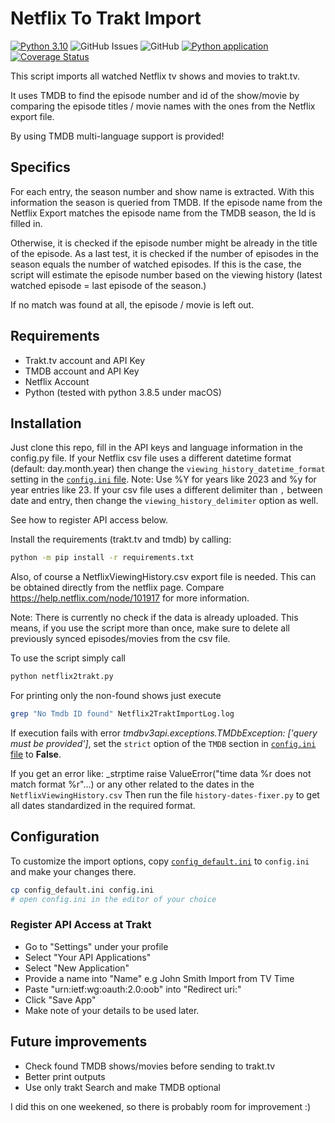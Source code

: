 # Netflix To Trakt Import

[![Python 3.10](https://img.shields.io/badge/python-3.10-blue.svg)](https://www.python.org/downloads/release/python-310/)
![GitHub Issues](https://img.shields.io/github/issues/jensb89/Netflix-to-Trakt-Import)
![GitHub](https://img.shields.io/github/license/jensb89/Netflix-to-Trakt-Import)
[![Python application](https://github.com/jensb89/Netflix-to-Trakt-Import/actions/workflows/python-app.yml/badge.svg)](https://github.com/jensb89/Netflix-to-Trakt-Import/actions/workflows/python-app.yml)
[![Coverage Status](https://coveralls.io/repos/github/jensb89/Netflix-to-Trakt-Import/badge.svg?branch=master)](https://coveralls.io/github/jensb89/Netflix-to-Trakt-Import?branch=master)

This script imports all watched Netflix tv shows and movies to trakt.tv.

It uses TMDB to find the episode number and id of the show/movie by comparing the
episode titles / movie names with the ones from the Netflix export file.

By using TMDB multi-language support is provided!

## Specifics

For each entry, the season number and show name is extracted.
With this information the season is queried from TMDB.
If the episode name from the Netflix Export matches the episode name from the TMDB season, the Id is filled in.

Otherwise, it is checked if the episode number might be already in the title of the episode.
As a last test, it is checked if the number of episodes in the season equals the number of watched episodes. If this is the case,
the script will estimate the episode number based on the viewing history (latest watched episode = last episode of the season.)

If no match was found at all, the episode / movie is left out.

## Requirements

* Trakt.tv account and API Key
* TMDB account and API Key
* Netflix Account
* Python (tested with python 3.8.5 under macOS)

## Installation

Just clone this repo, fill in the API keys and language information in the config.py file.
If your Netflix csv file uses a different datetime format (default: day.month.year) then change the
`viewing_history_datetime_format` setting in the [`config.ini` file](README.MD#configuration).
Note: Use %Y for years like 2023 and %y for year entries like 23.
If your csv file uses a different delimiter than `,` between date and entry, then change the
`viewing_history_delimiter` option as well.

See how to register API access below.

Install the requirements (trakt.tv and tmdb) by calling:

```bash
python -m pip install -r requirements.txt
```

Also, of course a NetflixViewingHistory.csv export file is needed. This can be obtained directly from the netflix page.
Compare <https://help.netflix.com/node/101917> for more information.

Note: There is currently no check if the data is already uploaded. This means, if you use the script more than once, make
sure to delete all previously synced episodes/movies from the csv file.

To use the script simply call

```bash
python netflix2trakt.py
```

For printing only the non-found shows just execute

```bash
grep "No Tmdb ID found" Netflix2TraktImportLog.log 
```

If execution fails with error _tmdbv3api.exceptions.TMDbException: ['query must be provided']_, set the `strict` option of the
`TMDB` section in [`config.ini` file](README.MD#configuration) to **False**.

If you get an error like: _strptime raise ValueError("time data %r does not match format %r"...) or any other related to the dates in the `NetflixViewingHistory.csv`
Then run the file `history-dates-fixer.py` to get all dates standardized in the required format.

## Configuration

To customize the import options, copy [`config_default.ini`](config_default.ini)
to `config.ini` and make your changes there.

```bash
cp config_default.ini config.ini
# open config.ini in the editor of your choice
```

### Register API Access at Trakt

* Go to "Settings" under your profile
* Select "Your API Applications"
* Select "New Application"
* Provide a name into "Name" e.g John Smith Import from TV Time
* Paste "urn:ietf:wg:oauth:2.0:oob" into "Redirect uri:"
* Click "Save App"
* Make note of your details to be used later.

## Future improvements

* Check found TMDB shows/movies before sending to trakt.tv
* Better print outputs
* Use only trakt Search and make TMDB optional

I did this on one weekened, so there is probably room for improvement :)
